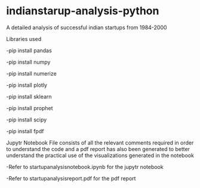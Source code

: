 # indianstarup-analysis-python
A detailed analysis of successful indian startups from 1984-2000

Libraries used

-pip install pandas

-pip install numpy

-pip install numerize

-pip install plotly

-pip install sklearn

-pip install prophet

-pip install scipy

-pip install fpdf

Jupytr Notebook File consists of all the relevant comments required in order to understand the code and a pdf report has also been generated to better understand the practical use of the visualizations generated in the notebook

-Refer to startupanalysisnotebook.ipynb for the jupytr notebook

-Refer to startupanalysisreport.pdf for the pdf report
